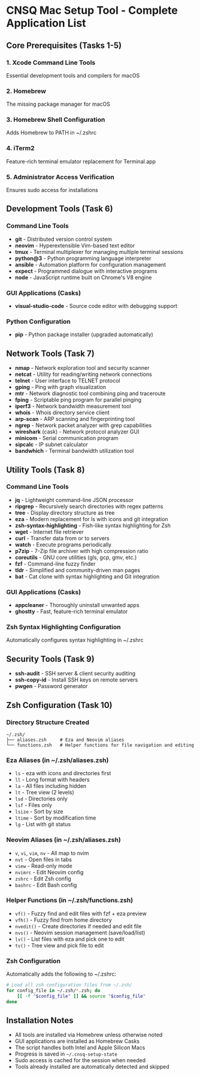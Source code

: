 # CNSQ Mac Setup Tool - Complete Application List

## Core Prerequisites (Tasks 1-5)

### 1. Xcode Command Line Tools
Essential development tools and compilers for macOS

### 2. Homebrew
The missing package manager for macOS

### 3. Homebrew Shell Configuration
Adds Homebrew to PATH in ~/.zshrc

### 4. iTerm2
Feature-rich terminal emulator replacement for Terminal.app

### 5. Administrator Access Verification
Ensures sudo access for installations

## Development Tools (Task 6)

### Command Line Tools
- **git** - Distributed version control system
- **neovim** - Hyperextensible Vim-based text editor
- **tmux** - Terminal multiplexer for managing multiple terminal sessions
- **python@3** - Python programming language interpreter
- **ansible** - Automation platform for configuration management
- **expect** - Programmed dialogue with interactive programs
- **node** - JavaScript runtime built on Chrome's V8 engine

### GUI Applications (Casks)
- **visual-studio-code** - Source code editor with debugging support

### Python Configuration
- **pip** - Python package installer (upgraded automatically)

## Network Tools (Task 7)

- **nmap** - Network exploration tool and security scanner
- **netcat** - Utility for reading/writing network connections
- **telnet** - User interface to TELNET protocol
- **gping** - Ping with graph visualization
- **mtr** - Network diagnostic tool combining ping and traceroute
- **fping** - Scriptable ping program for parallel pinging
- **iperf3** - Network bandwidth measurement tool
- **whois** - Whois directory service client
- **arp-scan** - ARP scanning and fingerprinting tool
- **ngrep** - Network packet analyzer with grep capabilities
- **wireshark** (cask) - Network protocol analyzer GUI
- **minicom** - Serial communication program
- **sipcalc** - IP subnet calculator
- **bandwhich** - Terminal bandwidth utilization tool

## Utility Tools (Task 8)

### Command Line Tools
- **jq** - Lightweight command-line JSON processor
- **ripgrep** - Recursively search directories with regex patterns
- **tree** - Display directory structure as tree
- **eza** - Modern replacement for ls with icons and git integration
- **zsh-syntax-highlighting** - Fish-like syntax highlighting for Zsh
- **wget** - Internet file retriever
- **curl** - Transfer data from or to servers
- **watch** - Execute programs periodically
- **p7zip** - 7-Zip file archiver with high compression ratio
- **coreutils** - GNU core utilities (gls, gcp, gmv, etc.)
- **fzf** - Command-line fuzzy finder
- **tldr** - Simplified and community-driven man pages
- **bat** - Cat clone with syntax highlighting and Git integration

### GUI Applications (Casks)
- **appcleaner** - Thoroughly uninstall unwanted apps
- **ghostty** - Fast, feature-rich terminal emulator

### Zsh Syntax Highlighting Configuration
Automatically configures syntax highlighting in ~/.zshrc

## Security Tools (Task 9)

- **ssh-audit** - SSH server & client security auditing
- **ssh-copy-id** - Install SSH keys on remote servers
- **pwgen** - Password generator

## Zsh Configuration (Task 10)

### Directory Structure Created
```
~/.zsh/
├── aliases.zsh     # Eza and Neovim aliases
└── functions.zsh   # Helper functions for file navigation and editing
```

### Eza Aliases (in ~/.zsh/aliases.zsh)
- `ls` - eza with icons and directories first
- `ll` - Long format with headers
- `la` - All files including hidden
- `lt` - Tree view (2 levels)
- `lsd` - Directories only
- `lsf` - Files only
- `lsize` - Sort by size
- `ltime` - Sort by modification time
- `lg` - List with git status

### Neovim Aliases (in ~/.zsh/aliases.zsh)
- `v`, `vi`, `vim`, `nv` - All map to nvim
- `nvt` - Open files in tabs
- `view` - Read-only mode
- `nvimrc` - Edit Neovim config
- `zshrc` - Edit Zsh config
- `bashrc` - Edit Bash config

### Helper Functions (in ~/.zsh/functions.zsh)
- `vf()` - Fuzzy find and edit files with fzf + eza preview
- `vfh()` - Fuzzy find from home directory
- `nvedit()` - Create directories if needed and edit file
- `nvs()` - Neovim session management (save/load/list)
- `lv()` - List files with eza and pick one to edit
- `tv()` - Tree view and pick file to edit

### Zsh Configuration
Automatically adds the following to ~/.zshrc:
```bash
# Load all zsh configuration files from ~/.zsh/
for config_file in ~/.zsh/*.zsh; do
    [[ -f "$config_file" ]] && source "$config_file"
done
```

## Installation Notes

- All tools are installed via Homebrew unless otherwise noted
- GUI applications are installed as Homebrew Casks
- The script handles both Intel and Apple Silicon Macs
- Progress is saved in `~/.cnsq-setup-state`
- Sudo access is cached for the session when needed
- Tools already installed are automatically detected and skipped
